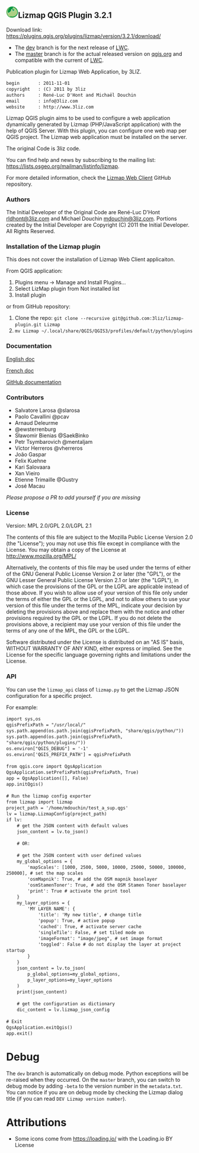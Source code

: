 ## [![logo](resources/icons/icon.png "3Liz")][3liz]Lizmap QGIS Plugin 3.2.1

Download link: https://plugins.qgis.org/plugins/lizmap/version/3.2.1/download/

* The [dev](https://github.com/3liz/lizmap-plugin/tree/dev) branch is for the next release of [LWC](https://github.com/3liz/lizmap-web-client/). 
* The [master](https://github.com/3liz/lizmap-plugin/tree/master) branch is for the actual released version on [qgis.org](https://plugins.qgis.org) and compatible with the current of [LWC](https://github.com/3liz/lizmap-web-client/). 

Publication plugin for Lizmap Web Application, by 3LIZ.

```
begin       : 2011-11-01
copyright   : (C) 2011 by 3liz
authors     : René-Luc D'Hont and Michaël Douchin
email       : info@3liz.com
website     : http://www.3liz.com
```

Lizmap QGIS plugin aims to be used to configure a web application dynamically generated by Lizmap (PHP/JavaScript application) with the help of QGIS Server.
With this plugin, you can configure one web map per QGIS project. The Lizmap web application must be installed on the server.

The original Code is 3liz code.

You can find help and news by subscribing to the mailing list: https://lists.osgeo.org/mailman/listinfo/lizmap.

For more detailed information, check the [Lizmap Web Client](https://github.com/3liz/lizmap-web-client/) GitHub repository.

### Authors

The Initial Developer of the Original Code are René-Luc D'Hont <rldhont@3liz.com> and Michael Douchin <mdouchin@3liz.com>.
Portions created by the Initial Developer are Copyright (C) 2011 the Initial Developer.
All Rights Reserved.

### Installation of the Lizmap plugin

This does not cover the installation of Lizmap Web Client applicaiton.

From QGIS application:

1. Plugins menu -> Manage and Install Plugins...
1. Select LizMap plugin from Not installed list
1. Install plugin

or from GitHub repository:

1. Clone the repo: `git clone --recursive git@github.com:3liz/lizmap-plugin.git Lizmap`
1. `mv Lizmap ~/.local/share/QGIS/QGIS3/profiles/default/python/plugins`

### Documentation

[English doc](https://docs.lizmap.com/current/en/)

[French doc](https://docs.lizmap.com/current/fr)

[GitHub documentation](https://github.com/3liz/lizmap-documentation)

### Contributors

* Salvatore Larosa  @slarosa
* Paolo Cavallini @pcav
* Arnaud Deleurme
* @ewsterrenburg
* Sławomir Bienias @SaekBinko
* Petr Tsymbarovich @mentaljam
* Víctor Herreros @vherreros
* João Gaspar
* Felix Kuehne
* Kari Salovaara
* Xan Vieiro
* Etienne Trimaille @Gustry
* José Macau

*Please propose a PR to add yourself if you are missing*

### License

Version: MPL 2.0/GPL 2.0/LGPL 2.1

The contents of this file are subject to the Mozilla Public License Version 2.0 (the "License"); you may not use this file except in compliance with the License. You may obtain a copy of the License at http://www.mozilla.org/MPL/

Alternatively, the contents of this file may be used under the terms of either of the GNU General Public License Version 2 or later (the "GPL"), or the GNU Lesser General Public License Version 2.1 or later (the "LGPL"), in which case the provisions of the GPL or the LGPL are applicable instead of those above. If you wish to allow use of your version of this file only under the terms of either the GPL or the LGPL, and not to allow others to use your version of this file under the terms of the MPL, indicate your decision by deleting the provisions above and replace them with the notice and other provisions required by the GPL or the LGPL. If you do not delete the provisions above, a recipient may use your version of this file under the terms of any one of the MPL, the GPL or the LGPL.

Software distributed under the License is distributed on an "AS IS" basis, WITHOUT WARRANTY OF ANY KIND, either express or implied. See the License for the specific language governing rights and limitations under the License.

[3liz]:http://www.3liz.com

### API

You can use the `lizmap_api` class of `lizmap.py` to get the Lizmap JSON configuration for a specific project.

For example:

```python3
import sys,os
qgisPrefixPath = "/usr/local/"
sys.path.append(os.path.join(qgisPrefixPath, "share/qgis/python/"))
sys.path.append(os.path.join(qgisPrefixPath, "share/qgis/python/plugins/"))
os.environ["QGIS_DEBUG"] = '-1'
os.environ['QGIS_PREFIX_PATH'] = qgisPrefixPath

from qgis.core import QgsApplication
QgsApplication.setPrefixPath(qgisPrefixPath, True)
app = QgsApplication([], False)
app.initQgis()

# Run the lizmap config exporter
from lizmap import lizmap
project_path = '/home/mdouchin/test_a_sup.qgs'
lv = lizmap.LizmapConfig(project_path)
if lv:
    # get the JSON content with default values
    json_content = lv.to_json()

    # OR:

    # get the JSON content with user defined values
    my_global_options = {
        'mapScales': [1000, 2500, 5000, 10000, 25000, 50000, 100000, 250000], # set the map scales
        'osmMapnik': True, # add the OSM mapnik baselayer
        'osmStamenToner': True, # add the OSM Stamen Toner baselayer
        'print': True # activate the print tool
    }
    my_layer_options = {
        'MY LAYER NAME': {
            'title': 'My new title', # change title
            'popup': True, # active popup
            'cached': True, # activate server cache
            'singleTile': False, # set tiled mode on
            'imageFormat': "image/jpeg", # set image format
            'toggled': False # do not display the layer at project startup
        }
    }
    json_content = lv.to_json(
        p_global_options=my_global_options,
        p_layer_options=my_layer_options
    )
    print(json_content)

    # get the configuration as dictionary
    dic_content = lv.lizmap_json_config

# Exit
QgsApplication.exitQgis()
app.exit()
```

# Debug

The `dev` branch is automatically on debug mode. Python exceptions will be re-raised when they occurred. 
On the `master` branch, you can switch to debug mode by adding `-beta` to the version number in the `metadata.txt`.
You can notice if you are on debug mode by checking the Lizmap dialog title (if you can read `DEV Lizmap version number`).

# Attributions

* Some icons come from https://loading.io/ with the Loading.io BY License
